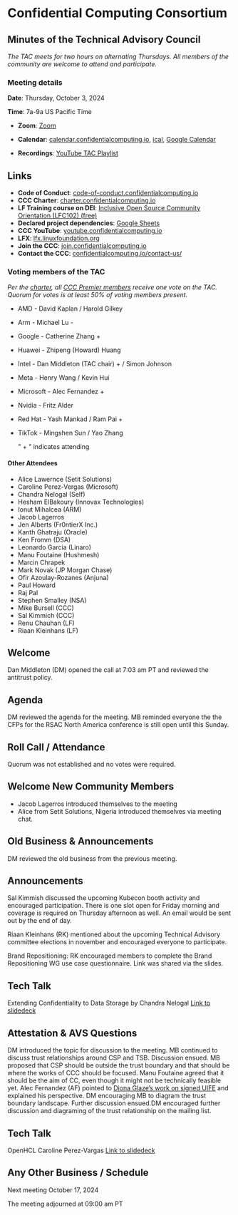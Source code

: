 # Confidential Computing Consortium

## Minutes of the Technical Advisory Council

*The TAC meets for two hours on alternating Thursdays. All members of the community are welcome to attend and participate.*

### Meeting details

**Date**: Thursday, October 3, 2024

**Time**: 7a-9a US Pacific Time

* **Zoom**: [Zoom](https://zoom-lfx.platform.linuxfoundation.org/meeting/94618773737?password=4b2a5cdf-685a-4ea3-822d-24ff7ddab72e) 

* **Calendar**: [calendar.confidentialcomputing.io](https://calendar.confidentialcomputing.io),
[ical](https://calendar.google.com/calendar/ical/c\_c0pcihr7n2n1k3a38i32d9ag10%40group.calendar.google.com/public/basic.ics),
[Google Calendar](https://calendar.google.com/calendar/u/0/r?cid=c\_c0pcihr7n2n1k3a38i32d9ag10@group.calendar.google.com)

* **Recordings**: [YouTube TAC Playlist](https://www.youtube.com/playlist?list=PLmfkUJc39uMjaB_I1dYW72I44kr9QzG_B)

## Links

* **Code of Conduct**: [code-of-conduct.confidentialcomputing.io](https://code-of-conduct.confidentialcomputing.io)
* **CCC Charter**: [charter.confidentialcomputing.io](https://charter.confidentialcomputing.io)
* **LF Training course on DEI**: [Inclusive Open Source Community Orientation (LFC102) (free)](https://training.linuxfoundation.org/training/inclusive-open-source-community-orientation-lfc102/)
* **Declared project dependencies**: [Google Sheets](https://docs.google.com/spreadsheets/d/1UKnbbGWXYLjnPZsox3zmYo59nv3XSXjePfas5E2fER0/edit#gid=0)
* **CCC YouTube**: [youtube.confidentialcomputing.io](https://youtube.confidentialcomputing.io)
* **LFX**: [lfx.linuxfoundation.org](https://lfx.linuxfoundation.org)
* **Join the CCC**: [join.confidentialcomputing.io](https://join.confidentialcomputing.io)
* **Contact the CCC**: [confidentialcomputing.io/contact-us/](https://confidentialcomputing.io/contact-us/)

### Voting members of the TAC

*Per the [charter](https://charter.confidentialcomputing.io), all [CCC Premier members](https://confidentialcomputing.io/members/) receive one vote on the TAC. Quorum for votes is at least 50% of voting members present.*

* AMD - David Kaplan  / Harold Gilkey
* Arm -  Michael Lu -
* Google - Catherine Zhang +
* Huawei - Zhipeng (Howard) Huang
* Intel - Dan Middleton (TAC chair) + / Simon Johnson
* Meta -  Henry Wang /  Kevin Hui
* Microsoft - Alec Fernandez +
* Nvidia - Fritz Alder
* Red Hat - Yash Mankad   / Ram Pai +
* TikTok - Mingshen Sun   / Yao Zhang

   " + " indicates attending

#### Other Attendees

* Alice Lawernce (Setit Solutions)
* Caroline Perez-Vergas (Microsoft)
* Chandra Nelogal (Self)
* Hesham ElBakoury (Innovax Technologies)
* Ionut Mihalcea (ARM)
* Jacob Lagerros
* Jen Alberts (Fr0ntierX Inc.)
* Kanth Ghatraju (Oracle)
* Ken Fromm (DSA)
* Leonardo Garcia (Linaro)
* Manu Foutaine (Hushmesh)
* Marcin Chrapek
* Mark Novak (JP Morgan Chase)
* Ofir Azoulay-Rozanes (Anjuna)
* Paul Howard
* Raj Pal
* Stephen Smalley (NSA)
* Mike Bursell (CCC)
* Sal Kimmich (CCC)
* Renu Chauhan (LF)
* Riaan Kleinhans (LF)

## Welcome

Dan Middleton (DM) opened the call at 7:03 am PT and reviewed the antitrust policy.

## Agenda

DM reviewed the agenda for the meeting.
MB reminded everyone the the CFPs for the RSAC North America conference is still open until this Sunday.

## Roll Call / Attendance

Quorum was not established and no votes were required.

## Welcome New Community Members

* Jacob Lagerros introduced themselves to the meeting
* Alice from Setit Solutions, Nigeria introduced themselves via meeting chat.

## Old Business & Announcements

DM reviewed the old business from the previous meeting.

## Announcements

Sal Kimmish discussed the upcoming Kubecon booth activity and encouraged participation. There is one slot open for Friday morning and coverage is required on Thursday afternoon as well. An email would be sent out by the end of day.

Riaan Kleinhans (RK) mentioned about the upcoming Technical Advisory committee elections in november and encouraged everyone to participate.

Brand Repositioning: RK encouraged members to complete the Brand Repositioning WG use case questionnaire. Link was shared via the slides.

## Tech Talk

Extending Confidentiality to Data Storage by Chandra Nelogal
[Link to slidedeck](./Confidential_Computing_Granular_Data_Confidentiality_Draft_3.pdf)

## Attestation & AVS Questions

 DM introduced the topic for discussion to the meeting. MB continued to discuss trust relationships around CSP and TSB. Discussion ensued.
MB proposed that CSP should be outside the trust boundary and that should be where the works of CCC should be focused. Manu Foutaine agreed that it should be the aim of CC, even though it might not be technically feasible yet. Alec Fernandez (AF) pointed to [Diona Glaze’s work on signed UIFE](https://cloud.google.com/confidential-computing/confidential-vm/docs/verify-firmware) and explained his perspective. DM encouraging MB to diagram the trust boundary landscape. Further discussion ensued.DM encouraged further discussion and diagraming of the trust relationship on the mailing list.

## Tech Talk

OpenHCL Caroline Perez-Vargas
[Link to slidedeck]()

## Any Other Business / Schedule

Next meeting October 17, 2024

The meeting adjourned at 09:00 am PT
